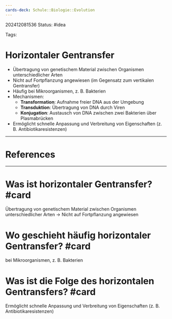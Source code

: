 ```yaml
---
cards-deck: Schule::Biologie::Evolution
---
```

202412081536
Status: #idea

Tags:

# Horizontaler Gentransfer
- Übertragung von genetischem Material zwischen Organismen unterschiedlicher Arten
- Nicht auf Fortpflanzung angewiesen (im Gegensatz zum vertikalen Gentransfer)
- Häufig bei Mikroorganismen, z. B. Bakterien
- Mechanismen:
    - **Transformation**: Aufnahme freier DNA aus der Umgebung
    - **Transduktion**: Übertragung von DNA durch Viren
    - **Konjugation**: Austausch von DNA zwischen zwei Bakterien über Plasmabrücken
- Ermöglicht schnelle Anpassung und Verbreitung von Eigenschaften (z. B. Antibiotikaresistenzen)


---
# References



---


# Was ist horizontaler Gentransfer? #card 
Übertragung von genetischem Material zwischen Organismen unterschiedlicher Arten -> Nicht auf Fortpflanzung angewiesen


# Wo geschieht häufig horizontaler Gentransfer? #card 
bei Mikroorganismen, z. B. Bakterien

# Was ist die Folge des horizontalen Gentransfers? #card 
Ermöglicht schnelle Anpassung und Verbreitung von Eigenschaften (z. B. Antibiotikaresistenzen)